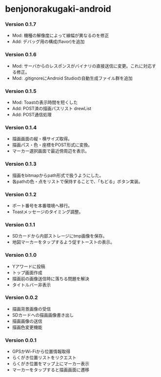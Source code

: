 # benjonorakugaki-android
### Version 0.1.7
- Mod: 機種の解像度によって線幅が異なるのを修正
- Add: デバッグ用の構成(flavor)を追加

### Version 0.1.6
- Mod: サーバからのレスポンスがバイナリの直接送信に変更。これに対応する修正。
- Mod: .gitignoreにAndroid Studioの自動生成ファイル群を追加

### Version 0.1.5
- Mod: Toastの表示時間を短くした
- Add: POST済の描画パスリスト drewList
- Add: POST通信処理

### Version 0.1.4
- 描画画面の縦・横サイズ取得。
- 描画パス・色・座標をPOST形式に変換。
- マーカー選択画面で最近傍周辺を表示。

### Version 0.1.3
- 描画をbitmapからpath形式で扱うようにした。
- 各pathの色・点をリストで保持することで、「もどる」ボタン実装。

### Version 0.1.2
- ポート番号を本番環境へ移行。
- Toastメッセージのタイミング調整。

### Version 0.1.1
- SDカードから内部ストレージにtmp画像を保存。
- 地図マーカーをタップするよう促すトーストの表示。

### Version 0.1.0
- Yアワードに投稿
- トップ画面作成
- 描画前の画像送信時に落ちる問題を解決
- タイトルバー非表示

### Version 0.0.2
- 描画背景画像の受信
- SDカードへの描画画像書き出し
- 描画画像の送信
- 描画色変更機能

### Version 0.0.1
- GPSかWi-Fiから位置情報取得
- らくがき位置リストをリクエスト
- らくがき位置をマップ上にマーカー表示
- マーカーをタップすると描画画面に遷移
